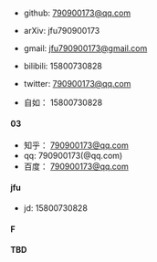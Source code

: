 
#### 
- github: 790900173@qq.com
- arXiv: jfu790900173
- gmail: jfu790900173@gmail.com
- bilibili: 15800730828
- twitter: 790900173@qq.com

- 自如： 15800730828

#### 03
- 知乎： 790900173@qq.com
- qq: 790900173(@qq.com)
- 百度： 790900173@qq.com

#### jfu
- jd: 15800730828

#### F

#### TBD



  

  
  
  
